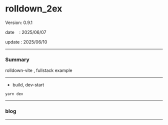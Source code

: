 ﻿# rolldown_2ex

 Version: 0.9.1

 date    : 2025/06/07
 
 update  : 2025/06/10

***
### Summary

rolldown-vite , fullstack example

***
* build, dev-start

```
yarn dev
```

***
### blog 

***

